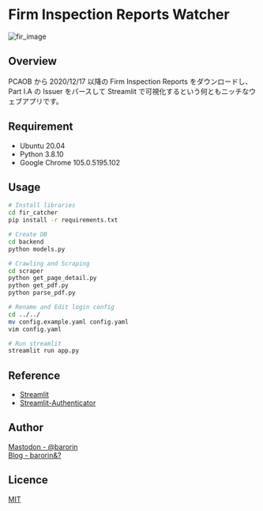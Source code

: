# Firm Inspection Reports Watcher

![fir_image](https://user-images.githubusercontent.com/38820722/191781580-df7775af-d25a-478d-b378-8f3d724196fc.png)

## Overview

PCAOB から 2020/12/17 以降の Firm Inspection Reports をダウンロードし、Part I.A の Issuer をパースして Streamlit で可視化するという何ともニッチなウェブアプリです。

## Requirement

- Ubuntu 20.04
- Python 3.8.10
- Google Chrome 105.0.5195.102

## Usage

```bash
# Install libraries
cd fir_catcher
pip install -r requirements.txt

# Create DB
cd backend
python models.py

# Crawling and Scraping
cd scraper
python get_page_detail.py
python get_pdf.py
python parse_pdf.py

# Rename and Edit login config
cd ../../
mv config.example.yaml config.yaml
vim config.yaml

# Run streamlit
streamlit run app.py
```

## Reference

- [Streamlit](https://streamlit.io/)
- [Streamlit-Authenticator](https://github.com/mkhorasani/Streamlit-Authenticator)

## Author

[Mastodon - @barorin](https://fedibird.com/@barorin)  
[Blog - barorin&?](https://barorin-to.com)

## Licence

[MIT](https://github.com/barorin/fir_watcher/blob/master/LICENSE)
